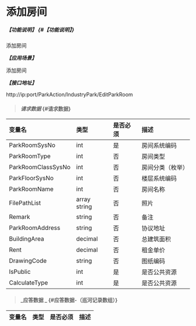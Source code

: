 # 添加房间

##### _【功能说明】_ {#【功能说明】}

添加房间

_**【应用场景】**_

添加房间

_**【接口地址】**_

http://ip:port/ParkAction/IndustryPark/EditParkRoom

> #### _请求数据_ {#请求数据}

| 变量名 | 类型 | 是否必须 | 描述 |
| :--- | :--- | :--- | :--- |
| ParkRoomSysNo | int | 是 | 房间系统编码 |
|ParkRoomType | int | 否|房间类型|
| ParkRoomClassSysNo | int | 否 | 房间分类（枚举） |
| ParkFloorSysNo | int | 否 | 楼层系统编码 |
| ParkRoomName| int | 否 | 房间名称|
| FilePathList | array string | 否 |照片 |
| Remark | string | 否 |备注|
| ParkRoomAddress| string | 否 | 协议地址|
| BuildingArea| decimal | 否 |总建筑面积|
| Rent| decimal | 否 |租金单价|
| DrawingCode| string | 否 |图纸编码|
| IsPublic | int | 是 | 是否公共资源 |
| CalculateType| int | 是 | 是否公共资源 |











> #### _应答数据 _ {#应答数据-（巡河记录数组）}

| 变量名 | 类型 | 是否必须 | 描述 |
| :--- | :--- | :--- | :--- |



